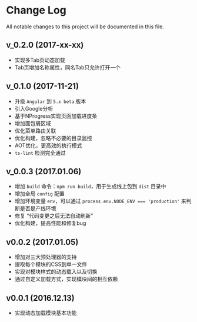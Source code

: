 # Change Log
All notable changes to this project will be documented in this file.

## v_0.2.0 (2017-xx-xx)

- 实现多Tab页动态加载
- Tab页增加名称属性，同名Tab只允许打开一个

## v_0.1.0 (2017-11-21)

- 升级 `Angular` 到 `5.x beta` 版本
- 引入Google分析
- 基于NProgress实现页面加载进度条
- 增加面包屑区域
- 优化菜单路由关联
- 优化构建，忽略不必要的目录监控
- AOT优化，更高效的执行模式
- `ts-lint` 检测完全通过

## v_0.0.3 (2017.01.06)

- 增加 `build` 命令：`npm run build`，用于生成线上包到 `dist` 目录中
- 增加全局 `config` 配置
- 增加环境变量 `env`，可以通过 `process.env.NODE_ENV === 'production'` 来判断是否是产线环境
- 修复 “代码变更之后无法自动刷新”
- 优化构建，提高性能和修复bug

## v0.0.2 (2017.01.05)

- 增加对三大预处理器的支持
- 提取每个模块的CSS到单一文件
- 实现对模块样式的动态载入以及切换
- 通过自定义加载方式，实现模块间的相互依赖

## v0.0.1 (2016.12.13)

- 实现动态加载模块基本功能
